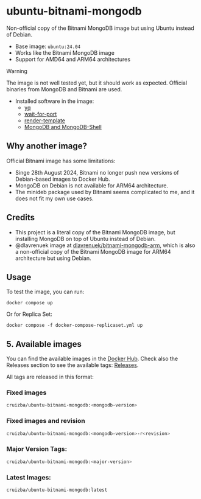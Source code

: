 # ubuntu-bitnami-mongodb

Non-official copy of the Bitnami MongoDB image but using Ubuntu instead of Debian.

- Base image: `ubuntu:24.04`
- Works like the Bitnami MongoDB image
- Support for AMD64 and ARM64 architectures

> [!WARNING]
> The image is not well tested yet, but it should work as expected. Official binaries from MongoDB and Bitnami are used.

- Installed software in the image:
    - [yq](https://github.com/mikefarah/yq)
    - [wait-for-port](https://github.com/bitnami/wait-for-port)
    - [render-template](https://github.com/bitnami/render-template)
    - [MongoDB and MongoDB-Shell](https://www.mongodb.com/try/download/community)

## Why another image?

Official Bitnami image has some limitations:

- Singe 28th August 2024, Bitnami no longer push new versions of Debian-based images to Docker Hub.
- MongoDB on Debian is not available for ARM64 architecture.
- The minideb package used by Bitnami seems complicated to me, and it does not fit my own use cases.

## Credits

- This project is a literal copy of the Bitnami MongoDB image, but installing MongoDB on top of Ubuntu instead of Debian.
- @dlavrenuek image at [dlavrenuek/bitnami-mongodb-arm](https://github.com/dlavrenuek/bitnami-mongodb-arm), which is also a non-official copy of the Bitnami MongoDB image for ARM64 architecture but using Debian.

## Usage

To test the image, you can run:

```
docker compose up
```

Or for Replica Set:

```
docker compose -f docker-compose-replicaset.yml up
```

## 5. Available images

You can find the available images in the [Docker Hub](https://hub.docker.com/r/cruizba/ubuntu-bitnami-mongodb).
Check also the Releases section to see the available tags: [Releases](https://github.com/cruizba/ubuntu-bitnami-mongodb/releases).

All tags are released in this format:


### Fixed images

```bash
cruizba/ubuntu-bitnami-mongodb:<mongodb-version>
```

### Fixed images and revision

```bash
cruizba/ubuntu-bitnami-mongodb:<mongodb-version>-r<revision>
```

### Major Version Tags:

```bash
cruizba/ubuntu-bitnami-mongodb:<major-version>
```

### Latest Images:

```bash
cruizba/ubuntu-bitnami-mongodb:latest
```
